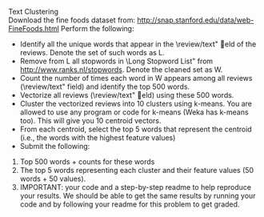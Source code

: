 Text Clustering <br>
Download the fine foods dataset from:
http://snap.stanford.edu/data/web-FineFoods.html
Perform the following:
* Identify all the unique words that appear in the \review/text" eld of the reviews. Denote the set of such words as L.
* Remove from L all stopwords in \Long Stopword List" from http://www.ranks.nl/stopwords. Denote the cleaned set as W.
* Count the number of times each word in W appears among all reviews (\review/text" field) and identify the top 500 words.
* Vectorize all reviews (\review/text" eld) using these 500 words.
* Cluster the vectorized reviews into 10 clusters using k-means. You are allowed to use any program or code for k-means (Weka has k-means too). This will give you 10 centroid vectors.
* From each centroid, select the top 5 words that represent the centroid (i.e., the words with the highest feature values)
* Submit the following:
1. Top 500 words + counts for these words
2. The top 5 words representing each cluster and their feature values (50 words + 50 values).
3. IMPORTANT: your code and a step-by-step readme to help reproduce your results. We should be able to get the same results by running your code and by following your readme for this problem to get graded.
